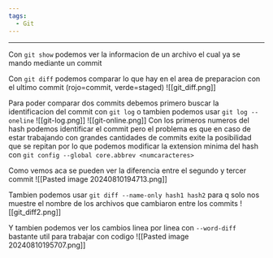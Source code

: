 ```yaml
---
tags:
  - Git
---
```

---
Con `git show` podemos ver la informacion de un archivo el cual ya se mando mediante un commit 

Con `git diff` podemos comparar lo que hay en el area de preparacion con el ultimo commit (rojo=commit, verde=staged)
![[git_diff.png]]

Para poder comparar dos commits debemos primero buscar la identificacion del commit con `git log` o tambien podemos usar `git log --oneline`
![[git-log.png]]
![[git-online.png]]
Con los primeros numeros del hash podemos identificar el commit pero el problema es que en caso de estar trabajando con grandes cantidades de commits exite la posibilidad que se repitan por lo que podemos modificar la extension minima del hash con `git config --global core.abbrev <numcaracteres>` 

Como vemos aca se pueden ver la diferencia entre el segundo y tercer commit
![[Pasted image 20240810194713.png]]

Tambien podemos usar `git diff --name-only hash1 hash2` para q solo nos muestre el nombre de los archivos que cambiaron entre los commits ![[git_diff2.png]]

Y tambien podemos ver los cambios linea por linea con `--word-diff` bastante util para trabajar con codigo
![[Pasted image 20240810195707.png]]